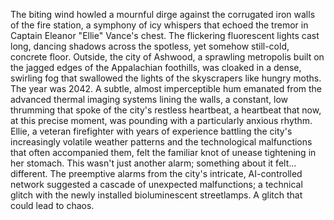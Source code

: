 The biting wind howled a mournful dirge against the corrugated iron walls of the fire station, a symphony of icy whispers that echoed the tremor in Captain Eleanor "Ellie" Vance's chest.  The flickering fluorescent lights cast long, dancing shadows across the spotless, yet somehow still-cold, concrete floor.  Outside, the city of Ashwood, a sprawling metropolis built on the jagged edges of the Appalachian foothills, was cloaked in a dense, swirling fog that swallowed the lights of the skyscrapers like hungry moths.  The year was 2042.  A subtle, almost imperceptible hum emanated from the advanced thermal imaging systems lining the walls, a constant, low thrumming that spoke of the city's restless heartbeat, a heartbeat that now, at this precise moment, was pounding with a particularly anxious rhythm.  Ellie, a veteran firefighter with years of experience battling the city's increasingly volatile weather patterns and the technological malfunctions that often accompanied them, felt the familiar knot of unease tightening in her stomach. This wasn't just another alarm; something about it felt... different.  The preemptive alarms from the city's intricate, AI-controlled network suggested a cascade of unexpected malfunctions; a technical glitch with the newly installed bioluminescent streetlamps.  A glitch that could lead to chaos.
